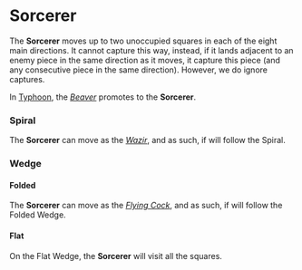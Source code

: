 # Sorcerer

The **Sorcerer** moves up to two unoccupied squares in each of the
eight main directions. It cannot capture this way, instead, if it lands
adjacent to an enemy piece in the same direction as it moves, it capture
this piece (and any consecutive piece in the same direction). However,
we do ignore captures.

In [Typhoon](#chess-v:rules/typhoon-revised), the [*Beaver*](beaver.html)
promotes to the **Sorcerer**.

### Spiral

The **Sorcerer** can move as the [*Wazir*](wazir.html), and as such,
if will follow the Spiral.

### Wedge

#### Folded

The **Sorcerer** can move as the [*Flying Cock*](flying_cock.html),
and as such, if will follow the Folded Wedge.

#### Flat

On the Flat Wedge, the **Sorcerer** will visit all the squares.
